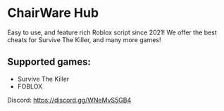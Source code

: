 # ChairWare Hub
Easy to use, and feature rich Roblox script since 2021! We offer the best cheats for Survive The Killer, and many more games!

## Supported games:
- Survive The Killer
- FOBLOX

Discord: https://discord.gg/WNeMvS5GB4
